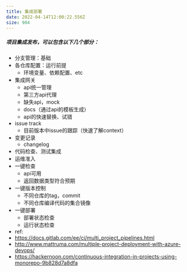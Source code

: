 ```yaml
---
title: 集成部署
date: 2022-04-14T12:00:22.556Z
size: 904
---
```

##### 项目集成发布，可以包含以下几个部分：

- 分支管理：基础
- 各仓库配置：运行前提
  - 环境变量、依赖配置、etc
- 集成网关
  - api统一管理
  - 第三方api代理
  - 缺失api，mock
  - docs（通过api的模板生成）
  - api的快速替换、试错
- issue track
  - 目前版本中issue的跟踪（快速了解context）
- 变更记录
  - changelog
- 代码检查、测试集成
- 运维准入
- 一键检查
  - api可用
  - 返回数据类型符合预期
- 一键版本控制
  - 不同仓库的tag，commit
  - 不同仓库编译代码的集合镜像
- 一键部署
  - 部署状态检查
  - 运行状态检查
- ref:
- https://docs.gitlab.com/ee/ci/multi_project_pipelines.html
- http://www.mattruma.com/multiple-project-deployment-with-azure-devops/
- https://hackernoon.com/continuous-integration-in-projects-using-monorepo-9b828d7a8dfa
